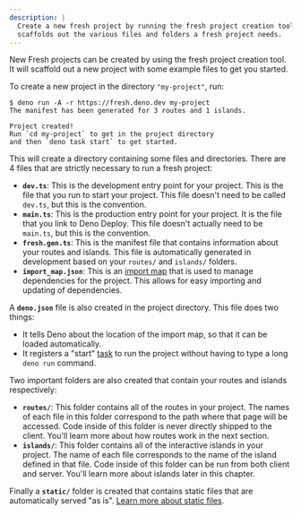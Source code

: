 ```yaml
---
description: |
  Create a new fresh project by running the fresh project creation tool. This
  scaffolds out the various files and folders a fresh project needs.
---
```


New Fresh projects can be created by using the fresh project creation tool. It
will scaffold out a new project with some example files to get you started.

To create a new project in the directory `"my-project"`, run:

```
$ deno run -A -r https://fresh.deno.dev my-project
The manifest has been generated for 3 routes and 1 islands.

Project created!
Run `cd my-project` to get in the project directory
and then `deno task start` to get started.
```

This will create a directory containing some files and directories. There are 4
files that are strictly necessary to run a fresh project:

- **`dev.ts`**: This is the development entry point for your project. This is
  the file that you run to start your project. This file doesn't need to be
  called `dev.ts`, but this is the convention.
- **`main.ts`**: This is the production entry point for your project. It is the
  file that you link to Deno Deploy. This file doesn't actually need to be
  `main.ts`, but this is the convention.
- **`fresh.gen.ts`**: This is the manifest file that contains information about
  your routes and islands. This file is automatically generated in development
  based on your `routes/` and `islands/` folders.
- **`import_map.json`**: This is an [import map][import-map] that is used to
  manage dependencies for the project. This allows for easy importing and
  updating of dependencies.

A **`deno.json`** file is also created in the project directory. This file does
two things:

- It tells Deno about the location of the import map, so that it can be loaded
  automatically.
- It registers a "start" [task][task-runner] to run the project without having
  to type a long `deno run` command.

Two important folders are also created that contain your routes and islands
respectively:

- **`routes/`**: This folder contains all of the routes in your project. The
  names of each file in this folder correspond to the path where that page will
  be accessed. Code inside of this folder is never directly shipped to the
  client. You'll learn more about how routes work in the next section.
- **`islands/`**: This folder contains all of the interactive islands in your
  project. The name of each file corresponds to the name of the island defined
  in that file. Code inside of this folder can be run from both client and
  server. You'll learn more about islands later in this chapter.

Finally a **`static/`** folder is created that contains static files that are
automatically served "as is". [Learn more about static files][static-files].

[import-map]: https://deno.land/manual/linking_to_external_code/import_maps
[task-runner]: https://deno.land/manual/tools/task_runner
[static-files]: ../concepts/static-files
